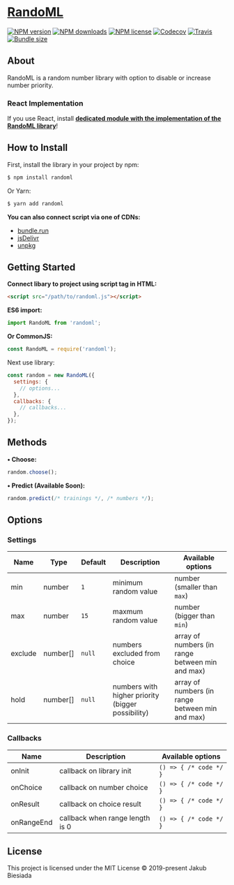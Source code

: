 # [RandoML](https://github.com/randoml-js/randoml)

[![NPM version](https://img.shields.io/npm/v/randoml?style=flat-square)](https://www.npmjs.com/package/randoml)
[![NPM downloads](https://img.shields.io/npm/dm/randoml?style=flat-square)](https://www.npmjs.com/package/randoml)
[![NPM license](https://img.shields.io/npm/l/randoml?style=flat-square)](https://www.npmjs.com/package/randoml)
[![Codecov](https://img.shields.io/codecov/c/github/randoml-js/randoml?style=flat-square)](https://codecov.io/gh/randoml-js/randoml)
[![Travis](https://img.shields.io/travis/com/randoml-js/randoml/main?style=flat-square)](https://travis-ci.com/randoml-js/randoml)
[![Bundle size](https://img.shields.io/bundlephobia/min/randoml?style=flat-square)](https://bundlephobia.com/result?p=randoml)

## About

RandoML is a random number library with option to disable or increase number priority.

### React Implementation

If you use React, install **[dedicated module with the implementation of the RandoML library](https://github.com/randoml-js/react-randoml/)**!

## How to Install

First, install the library in your project by npm:

```sh
$ npm install randoml
```

Or Yarn:

```sh
$ yarn add randoml
```

**You can also connect script via one of CDNs:**

- [bundle.run](https://bundle.run/randoml)
- [jsDelivr](https://cdn.jsdelivr.net/npm/randoml/)
- [unpkg](https://unpkg.com/randoml/)

## Getting Started

**Connect libary to project using script tag in HTML:**

```html
<script src="/path/to/randoml.js"></script>
```

**ES6 import:**

```js
import RandoML from 'randoml';
```

**Or CommonJS:**

```js
const RandoML = require('randoml');
```

Next use library:

```js
const random = new RandoML({
  settings: {
    // options...
  },
  callbacks: {
    // callbacks...
  },
});
```

## Methods

**&bull; Choose:**

```js
random.choose();
```

**&bull; Predict (Available Soon):**

```js
random.predict(/* trainings */, /* numbers */);
```

## Options

### Settings

| Name    | Type     | Default | Description                                       | Available options                               |
| ------- | -------- | ------- | ------------------------------------------------- | ----------------------------------------------- |
| min     | number   | `1`     | minimum random value                              | number (smaller than `max`)                     |
| max     | number   | `15`    | maxmum random value                               | number (bigger than `min`)                      |
| exclude | number[] | `null`  | numbers excluded from choice                      | array of numbers (in range between min and max) |
| hold    | number[] | `null`  | numbers with higher priority (bigger possibility) | array of numbers (in range between min and max) |

### Callbacks

| Name       | Description                     | Available options      |
| ---------- | ------------------------------- | ---------------------- |
| onInit     | callback on library init        | `() => { /* code */ }` |
| onChoice   | callback on number choice       | `() => { /* code */ }` |
| onResult   | callback on choice result       | `() => { /* code */ }` |
| onRangeEnd | callback when range length is 0 | `() => { /* code */ }` |

## License

This project is licensed under the MIT License © 2019-present Jakub Biesiada
